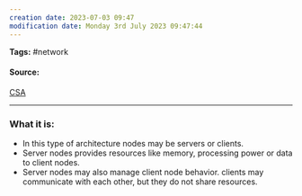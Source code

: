 ```yaml
---
creation date: 2023-07-03 09:47
modification date: Monday 3rd July 2023 09:47:44
---
```


**Tags:** #network 

#### Source:
[CSA](https://aws.amazon.com/what-is/computer-networking/)

--------------------------------------

### What it is:

* In this type of architecture nodes may be servers or clients.
* Server nodes provides resources like memory, processing power or data to client nodes.
* Server nodes may also manage client node behavior. clients may communicate with each other, but they do not share resources.



